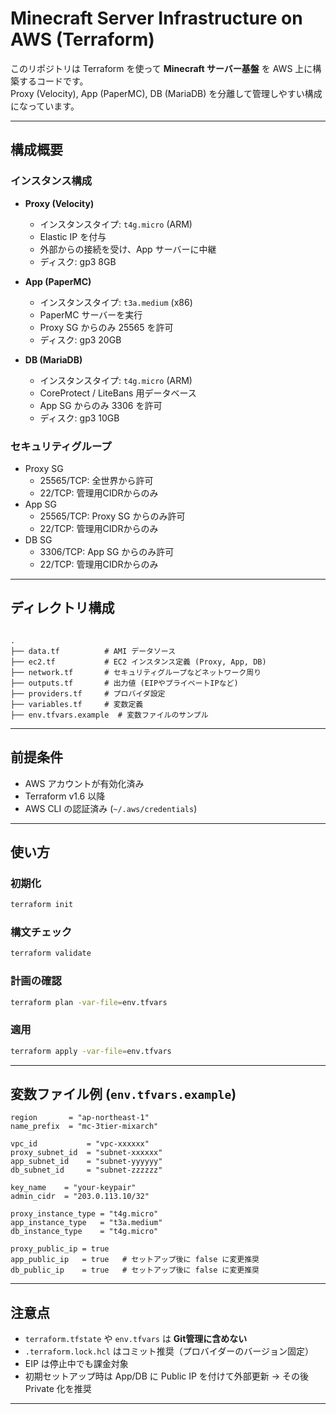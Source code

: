 # Minecraft Server Infrastructure on AWS (Terraform)

このリポジトリは Terraform を使って **Minecraft サーバー基盤** を AWS 上に構築するコードです。  
Proxy (Velocity), App (PaperMC), DB (MariaDB) を分離して管理しやすい構成になっています。

---

## 構成概要

### インスタンス構成
- **Proxy (Velocity)**
  - インスタンスタイプ: `t4g.micro` (ARM)
  - Elastic IP を付与
  - 外部からの接続を受け、App サーバーに中継
  - ディスク: gp3 8GB

- **App (PaperMC)**
  - インスタンスタイプ: `t3a.medium` (x86)
  - PaperMC サーバーを実行
  - Proxy SG からのみ 25565 を許可
  - ディスク: gp3 20GB

- **DB (MariaDB)**
  - インスタンスタイプ: `t4g.micro` (ARM)
  - CoreProtect / LiteBans 用データベース
  - App SG からのみ 3306 を許可
  - ディスク: gp3 10GB

### セキュリティグループ
- Proxy SG  
  - 25565/TCP: 全世界から許可  
  - 22/TCP: 管理用CIDRからのみ
- App SG  
  - 25565/TCP: Proxy SG からのみ許可  
  - 22/TCP: 管理用CIDRからのみ
- DB SG  
  - 3306/TCP: App SG からのみ許可  
  - 22/TCP: 管理用CIDRからのみ

---

## ディレクトリ構成

```

.
├── data.tf          # AMI データソース
├── ec2.tf           # EC2 インスタンス定義 (Proxy, App, DB)
├── network.tf       # セキュリティグループなどネットワーク周り
├── outputs.tf       # 出力値 (EIPやプライベートIPなど)
├── providers.tf     # プロバイダ設定
├── variables.tf     # 変数定義
├── env.tfvars.example  # 変数ファイルのサンプル

````

---

## 前提条件

- AWS アカウントが有効化済み
- Terraform v1.6 以降
- AWS CLI の認証済み (`~/.aws/credentials`)

---

## 使い方

### 初期化
```bash
terraform init
````

### 構文チェック

```bash
terraform validate
```

### 計画の確認

```bash
terraform plan -var-file=env.tfvars
```

### 適用

```bash
terraform apply -var-file=env.tfvars
```

---

## 変数ファイル例 (`env.tfvars.example`)

```hcl
region       = "ap-northeast-1"
name_prefix  = "mc-3tier-mixarch"

vpc_id           = "vpc-xxxxxx"
proxy_subnet_id  = "subnet-xxxxxx"
app_subnet_id    = "subnet-yyyyyy"
db_subnet_id     = "subnet-zzzzzz"

key_name    = "your-keypair"
admin_cidr  = "203.0.113.10/32"

proxy_instance_type = "t4g.micro"
app_instance_type   = "t3a.medium"
db_instance_type    = "t4g.micro"

proxy_public_ip = true
app_public_ip   = true   # セットアップ後に false に変更推奨
db_public_ip    = true   # セットアップ後に false に変更推奨
```

---

## 注意点

* `terraform.tfstate` や `env.tfvars` は **Git管理に含めない**
* `.terraform.lock.hcl` はコミット推奨（プロバイダーのバージョン固定）
* EIP は停止中でも課金対象
* 初期セットアップ時は App/DB に Public IP を付けて外部更新 → その後 Private 化を推奨

---
